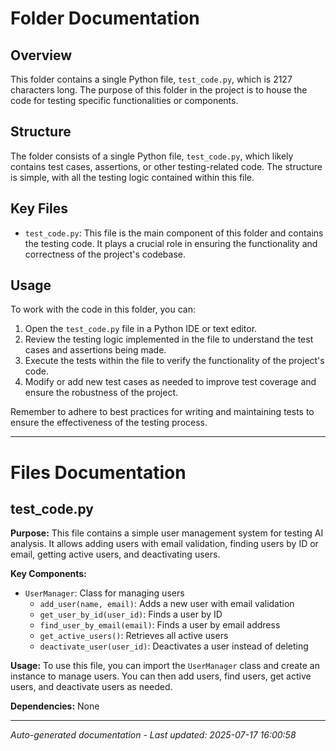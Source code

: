 # Folder Documentation

## Overview
This folder contains a single Python file, `test_code.py`, which is 2127 characters long. The purpose of this folder in the project is to house the code for testing specific functionalities or components.

## Structure
The folder consists of a single Python file, `test_code.py`, which likely contains test cases, assertions, or other testing-related code. The structure is simple, with all the testing logic contained within this file.

## Key Files
- `test_code.py`: This file is the main component of this folder and contains the testing code. It plays a crucial role in ensuring the functionality and correctness of the project's codebase.

## Usage
To work with the code in this folder, you can:
1. Open the `test_code.py` file in a Python IDE or text editor.
2. Review the testing logic implemented in the file to understand the test cases and assertions being made.
3. Execute the tests within the file to verify the functionality of the project's code.
4. Modify or add new test cases as needed to improve test coverage and ensure the robustness of the project.

Remember to adhere to best practices for writing and maintaining tests to ensure the effectiveness of the testing process.

---

# Files Documentation

## test_code.py

**Purpose:** This file contains a simple user management system for testing AI analysis. It allows adding users with email validation, finding users by ID or email, getting active users, and deactivating users.

**Key Components:**
- `UserManager`: Class for managing users
  - `add_user(name, email)`: Adds a new user with email validation
  - `get_user_by_id(user_id)`: Finds a user by ID
  - `find_user_by_email(email)`: Finds a user by email address
  - `get_active_users()`: Retrieves all active users
  - `deactivate_user(user_id)`: Deactivates a user instead of deleting

**Usage:** To use this file, you can import the `UserManager` class and create an instance to manage users. You can then add users, find users, get active users, and deactivate users as needed.

**Dependencies:** None

---
*Auto-generated documentation - Last updated: 2025-07-17 16:00:58*

